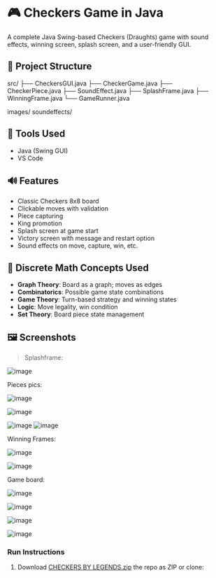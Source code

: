 # 🎮 Checkers Game in Java

A complete Java Swing-based Checkers (Draughts) game with sound effects, winning screen, splash screen, and a user-friendly GUI.

## 📁 Project Structure

src/ ├── CheckersGUI.java ├── CheckerGame.java ├── CheckerPiece.java ├── SoundEffect.java ├── SplashFrame.java ├── WinningFrame.java └── GameRunner.java

images/ soundeffects/

## 🔧 Tools Used
- Java (Swing GUI)
- VS Code

## 🔊 Features
- Classic Checkers 8x8 board
- Clickable moves with validation
- Piece capturing
- King promotion
- Splash screen at game start
- Victory screen with message and restart option
- Sound effects on move, capture, win, etc.

## 🧠 Discrete Math Concepts Used
- **Graph Theory**: Board as a graph; moves as edges
- **Combinatorics**: Possible game state combinations
- **Game Theory**: Turn-based strategy and winning states
- **Logic**: Move legality, win condition
- **Set Theory**: Board piece state management

## 🖼️ Screenshots
> Splashframe:
 
![image](https://github.com/user-attachments/assets/f32176f4-42ba-4224-8a60-7b52dbc0510b)

Pieces pics:
 
 ![image](https://github.com/user-attachments/assets/7ef36605-0180-4675-8167-247f1854943e)

 ![image](https://github.com/user-attachments/assets/f3265688-e5dd-481b-93db-2d9382f9fd13)

 ![image](https://github.com/user-attachments/assets/c725c81a-5f4e-4bb3-80f3-19c772002f92)
![image](https://github.com/user-attachments/assets/95119914-44c5-490a-8414-14f10f973b57)


Winning Frames:
 



 ![image](https://github.com/user-attachments/assets/86b3e54c-ea71-412c-8a68-639f9eec5620)

![image](https://github.com/user-attachments/assets/c9a1d976-febb-4e9a-b7db-524bbe5a8007)


Game board:
 


![image](https://github.com/user-attachments/assets/05caa0e6-8201-4cd9-9681-c8760fccebb4)


 ![image](https://github.com/user-attachments/assets/1fb9cac5-7025-44a8-8915-2f5cf120bbca)

  
![image](https://github.com/user-attachments/assets/8a32aeea-fafb-4620-8b68-65a036fa95fa)

![image](https://github.com/user-attachments/assets/996b38fb-22a7-48d8-9ccf-d4f4ad4b32ee)


### Run Instructions

1. Download [CHECKERS BY LEGENDS.zip](https://github.com/user-attachments/files/19980302/CHECKERS.BY.LEGENDS.zip)
the repo as ZIP or clone:
   ```bash
   
